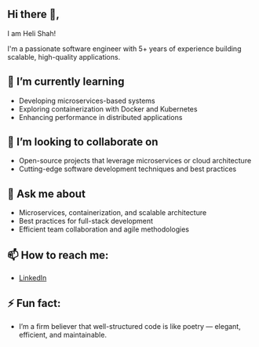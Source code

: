 ## Hi there 👋, 

I am Heli Shah!

I'm a passionate software engineer with 5+ years of experience building scalable, high-quality applications. 

## 🔭 I’m currently learning
- Developing microservices-based systems
- Exploring containerization with Docker and Kubernetes
- Enhancing performance in distributed applications

## 👯 I’m looking to collaborate on
- Open-source projects that leverage microservices or cloud architecture
- Cutting-edge software development techniques and best practices

## 💬 Ask me about
- Microservices, containerization, and scalable architecture
- Best practices for full-stack development
- Efficient team collaboration and agile methodologies

## 📫 How to reach me:
- [LinkedIn](https://www.linkedin.com/in/heli1607)

## ⚡ Fun fact:
- I’m a firm believer that well-structured code is like poetry — elegant, efficient, and maintainable.
